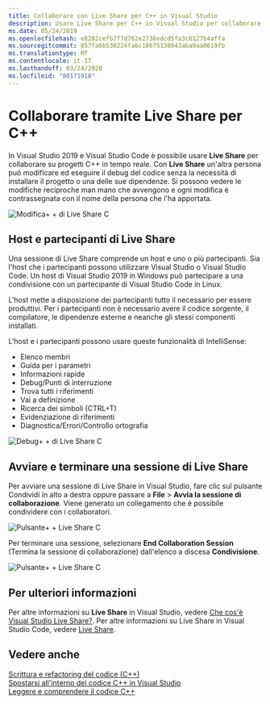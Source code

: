 ```yaml
---
title: Collaborare con Live Share per C++ in Visual Studio
description: Usare Live Share per C++ in Visual Studio per collaborare e condividere codice in tempo reale.
ms.date: 05/24/2019
ms.openlocfilehash: e8202cefb7f7d762e2736edcd5fa3c6127b4affa
ms.sourcegitcommit: 857fa6b530224fa6c18675138043aba9aa0619fb
ms.translationtype: MT
ms.contentlocale: it-IT
ms.lasthandoff: 03/24/2020
ms.locfileid: "80171918"
---
```

# <a name="collaborate-using-live-share-for-c"></a>Collaborare tramite Live Share per C++

In Visual Studio 2019 e Visual Studio Code è possibile usare **Live Share** per collaborare su progetti C++ in tempo reale. Con **Live Share** un'altra persona può modificare ed eseguire il debug del codice senza la necessità di installare il progetto o una delle sue dipendenze. Si possono vedere le modifiche reciproche man mano che avvengono e ogni modifica è contrassegnata con il nome della persona che l'ha apportata.

![Modifica&#43; &#43; di Live Share C](../ide/media/live-share-edit-cpp.png "Modifica di Live ShareC++")

## <a name="live-share-host-and-guests"></a>Host e partecipanti di Live Share

Una sessione di Live Share comprende un host e uno o più partecipanti. Sia l'host che i partecipanti possono utilizzare Visual Studio o Visual Studio Code. Un host di Visual Studio 2019 in Windows può partecipare a una condivisione con un partecipante di Visual Studio Code in Linux.

L'host mette a disposizione dei partecipanti tutto il necessario per essere produttivi. Per i partecipanti non è necessario avere il codice sorgente, il compilatore, le dipendenze esterne e neanche gli stessi componenti installati.

L'host e i partecipanti possono usare queste funzionalità di IntelliSense:

- Elenco membri
- Guida per i parametri
- Informazioni rapide
- Debug/Punti di interruzione
- Trova tutti i riferimenti
- Vai a definizione
- Ricerca dei simboli (CTRL+T)
- Evidenziazione di riferimenti
- Diagnostica/Errori/Controllo ortografia

![Debug&#43; &#43; di Live Share C](../ide/media/live-share-debug-cpp.png "Live Share debug inC++")

## <a name="start-and-end-a-live-share-session"></a>Avviare e terminare una sessione di Live Share

Per avviare una sessione di Live Share in Visual Studio, fare clic sul pulsante Condividi in alto a destra oppure passare a **File** > **Avvia la sessione di collaborazione**. Viene generato un collegamento che è possibile condividere con i collaboratori.

![Pulsante&#43; &#43; Live Share C](../ide/media/live-share-button-cpp.png "Pulsante Live Share")

Per terminare una sessione, selezionare **End Collaboration Session** (Termina la sessione di collaborazione) dall'elenco a discesa **Condivisione**.

![Pulsante&#43; &#43; Live Share C](../ide/media/live-share-end-session-cpp.png "Pulsante Live Share")

## <a name="for-more-information"></a>Per ulteriori informazioni

Per altre informazioni su **Live Share** in Visual Studio, vedere [Che cos'è Visual Studio Live Share?](/visualstudio/liveshare/). Per altre informazioni su Live Share in Visual Studio Code, vedere [Live Share](https://marketplace.visualstudio.com/items?itemName=ms-vsliveshare.vsliveshare).

## <a name="see-also"></a>Vedere anche

[Scrittura e refactoring del codice (C++)](writing-and-refactoring-code-cpp.md)</br>
[Spostarsi all'interno del codice C++ in Visual Studio](navigate-code-cpp.md)</br>
[Leggere e comprendere il codice C++](read-and-understand-code-cpp.md)</br>
